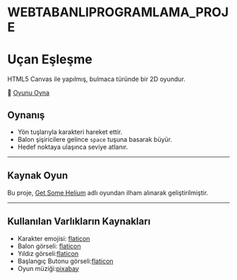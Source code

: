 # WEBTABANLIPROGRAMLAMA_PROJE
# Uçan Eşleşme

HTML5 Canvas ile yapılmış, bulmaca türünde bir 2D oyundur.

🔗 [Oyunu Oyna](https://melikedal.github.io/WEBTABANLIPROGRAMLAMA_PROJE/)

## Oynanış

- Yön tuşlarıyla karakteri hareket ettir.
- Balon şişiricilere gelince `space` tuşuna basarak büyür.
- Hedef noktaya ulaşınca seviye atlanır.

---

## Kaynak Oyun

Bu proje, [Get Some Helium](https://play.famobi.com/get-some-helium) adlı oyundan ilham alınarak geliştirilmiştir.

---

## Kullanılan Varlıkların Kaynakları

- Karakter emojisi: [flaticon](https://www.flaticon.com)
- Balon görseli: [flaticon](https://www.flaticon.com/)
- Yıldız görseli:[flaticon](https://www.flaticon.com/)
- Başlangıç Butonu görseli:[flaticon](https://www.flaticon.com/)
- Oyun müziği:[pixabay](https://pixabay.com/)
  


